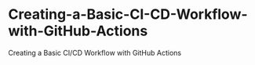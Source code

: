 # Creating-a-Basic-CI-CD-Workflow-with-GitHub-Actions
Creating a Basic CI/CD Workflow with GitHub Actions
